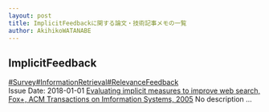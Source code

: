 ```yaml
---
layout: post
title: ImplicitFeedbackに関する論文・技術記事メモの一覧
author: AkihikoWATANABE
---
```

## ImplicitFeedback
<div class="visible-content">
<a class="button" href="articles/Survey.html">#Survey</a><a class="button" href="articles/InformationRetrieval.html">#InformationRetrieval</a><a class="button" href="articles/RelevanceFeedback.html">#RelevanceFeedback</a><br><span class="issue_date">Issue Date: 2018-01-01</span>
<a href="https://github.com/AkihikoWatanabe/paper_notes/issues/205">Evaluating implicit measures to improve web search, Fox+, ACM Transactions on Imformation Systems, 2005</a>
<span class="snippet">No description ...</span>
</div>
